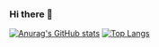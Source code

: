 ### Hi there 👋

<!--
**Lightieey/Lightieey** is a ✨ _special_ ✨ repository because its `README.md` (this file) appears on your GitHub profile.

Here are some ideas to get you started:

- 🔭 I’m currently working on ...
- 🌱 I’m currently learning ...
- 👯 I’m looking to collaborate on ...
- 🤔 I’m looking for help with ...
- 💬 Ask me about ...
- 📫 How to reach me: ...
- 😄 Pronouns: ...
- ⚡ Fun fact: ...
-->
[![Anurag's GitHub stats](https://github-readme-stats.vercel.app/api?username=Lightieey)](https://github.com/Lightieey/github-readme-stats)
[![Top Langs](https://github-readme-stats.vercel.app/api/top-langs/?username=Lightieey&layout=compact)](https://github.com/Lightieey/github-readme-stats)
